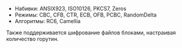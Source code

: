 * Набивки: ANSIX923, ISO10126, PKCS7, Zeros
* Режимы: CBC, CFB, CTR, ECB, OFB, PCBC, RandomDelta
* Алгоритмы: RC6, Camellia 

Также поддерживается шифрование файлов блоками, настраивая количество горутин.
